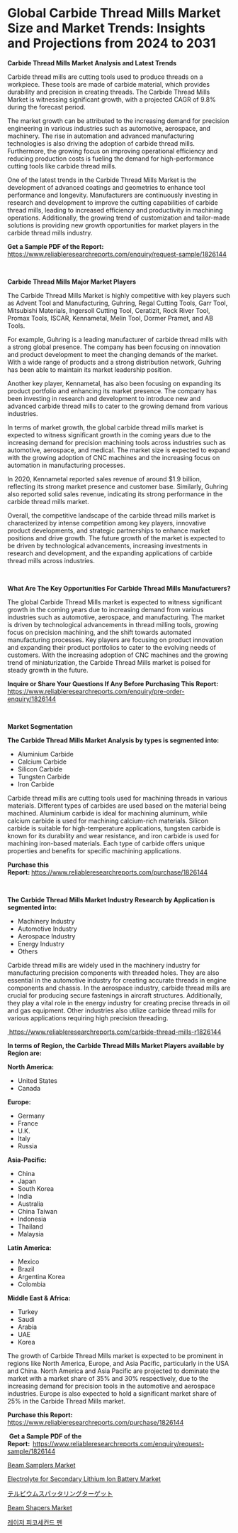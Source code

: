 <p><h1>Global Carbide Thread Mills Market Size and Market Trends: Insights and Projections from 2024 to 2031</h1></p><p><strong>Carbide Thread Mills Market Analysis and Latest Trends</strong></p>
<p><p>Carbide thread mills are cutting tools used to produce threads on a workpiece. These tools are made of carbide material, which provides durability and precision in creating threads. The Carbide Thread Mills Market is witnessing significant growth, with a projected CAGR of 9.8% during the forecast period. </p><p>The market growth can be attributed to the increasing demand for precision engineering in various industries such as automotive, aerospace, and machinery. The rise in automation and advanced manufacturing technologies is also driving the adoption of carbide thread mills. Furthermore, the growing focus on improving operational efficiency and reducing production costs is fueling the demand for high-performance cutting tools like carbide thread mills.</p><p>One of the latest trends in the Carbide Thread Mills Market is the development of advanced coatings and geometries to enhance tool performance and longevity. Manufacturers are continuously investing in research and development to improve the cutting capabilities of carbide thread mills, leading to increased efficiency and productivity in machining operations. Additionally, the growing trend of customization and tailor-made solutions is providing new growth opportunities for market players in the carbide thread mills industry.</p></p>
<p><strong>Get a Sample PDF of the Report:&nbsp;</strong> <a href="https://www.reliableresearchreports.com/enquiry/request-sample/1826144">https://www.reliableresearchreports.com/enquiry/request-sample/1826144</a></p>
<p>&nbsp;</p>
<p><strong>Carbide Thread Mills Major Market Players</strong></p>
<p><p>The Carbide Thread Mills Market is highly competitive with key players such as Advent Tool and Manufacturing, Guhring, Regal Cutting Tools, Garr Tool, Mitsubishi Materials, Ingersoll Cutting Tool, Ceratizit, Rock River Tool, Promax Tools, ISCAR, Kennametal, Melin Tool, Dormer Pramet, and AB Tools.</p><p>For example, Guhring is a leading manufacturer of carbide thread mills with a strong global presence. The company has been focusing on innovation and product development to meet the changing demands of the market. With a wide range of products and a strong distribution network, Guhring has been able to maintain its market leadership position.</p><p>Another key player, Kennametal, has also been focusing on expanding its product portfolio and enhancing its market presence. The company has been investing in research and development to introduce new and advanced carbide thread mills to cater to the growing demand from various industries.</p><p>In terms of market growth, the global carbide thread mills market is expected to witness significant growth in the coming years due to the increasing demand for precision machining tools across industries such as automotive, aerospace, and medical. The market size is expected to expand with the growing adoption of CNC machines and the increasing focus on automation in manufacturing processes.</p><p>In 2020, Kennametal reported sales revenue of around $1.9 billion, reflecting its strong market presence and customer base. Similarly, Guhring also reported solid sales revenue, indicating its strong performance in the carbide thread mills market.</p><p>Overall, the competitive landscape of the carbide thread mills market is characterized by intense competition among key players, innovative product developments, and strategic partnerships to enhance market positions and drive growth. The future growth of the market is expected to be driven by technological advancements, increasing investments in research and development, and the expanding applications of carbide thread mills across industries.</p></p>
<p>&nbsp;</p>
<p><strong>What Are The Key Opportunities For Carbide Thread Mills Manufacturers?</strong></p>
<p><p>The global Carbide Thread Mills market is expected to witness significant growth in the coming years due to increasing demand from various industries such as automotive, aerospace, and manufacturing. The market is driven by technological advancements in thread milling tools, growing focus on precision machining, and the shift towards automated manufacturing processes. Key players are focusing on product innovation and expanding their product portfolios to cater to the evolving needs of customers. With the increasing adoption of CNC machines and the growing trend of miniaturization, the Carbide Thread Mills market is poised for steady growth in the future.</p></p>
<p><strong>Inquire or Share Your Questions If Any Before Purchasing This Report:</strong> <a href="https://www.reliableresearchreports.com/enquiry/pre-order-enquiry/1826144">https://www.reliableresearchreports.com/enquiry/pre-order-enquiry/1826144</a></p>
<p>&nbsp;</p>
<p><strong>Market Segmentation</strong></p>
<p><strong>The Carbide Thread Mills Market Analysis by types is segmented into:</strong></p>
<p><ul><li>Aluminium Carbide</li><li>Calcium Carbide</li><li>Silicon Carbide</li><li>Tungsten Carbide</li><li>Iron Carbide</li></ul></p>
<p><p>Carbide thread mills are cutting tools used for machining threads in various materials. Different types of carbides are used based on the material being machined. Aluminium carbide is ideal for machining aluminum, while calcium carbide is used for machining calcium-rich materials. Silicon carbide is suitable for high-temperature applications, tungsten carbide is known for its durability and wear resistance, and iron carbide is used for machining iron-based materials. Each type of carbide offers unique properties and benefits for specific machining applications.</p></p>
<p><strong>Purchase this Report:&nbsp;</strong><a href="https://www.reliableresearchreports.com/purchase/1826144">https://www.reliableresearchreports.com/purchase/1826144</a></p>
<p>&nbsp;</p>
<p><strong>The Carbide Thread Mills Market Industry Research by Application is segmented into:</strong></p>
<p><ul><li>Machinery Industry</li><li>Automotive Industry</li><li>Aerospace Industry</li><li>Energy Industry</li><li>Others</li></ul></p>
<p><p>Carbide thread mills are widely used in the machinery industry for manufacturing precision components with threaded holes. They are also essential in the automotive industry for creating accurate threads in engine components and chassis. In the aerospace industry, carbide thread mills are crucial for producing secure fastenings in aircraft structures. Additionally, they play a vital role in the energy industry for creating precise threads in oil and gas equipment. Other industries also utilize carbide thread mills for various applications requiring high precision threading.</p></p>
<p><a href="https://www.reliableresearchreports.com/carbide-thread-mills-r1826144">&nbsp;https://www.reliableresearchreports.com/carbide-thread-mills-r1826144</a></p>
<p><strong>In terms of Region, the Carbide Thread Mills Market Players available by Region are:</strong></p>
<p>
    <p> <strong> North America: </strong>
        <ul>
            <li>United States</li>
            <li>Canada</li>
        </ul>
        </p> 
    <p> <strong> Europe: </strong>
        <ul>
            <li>Germany</li>
            <li>France</li>
            <li>U.K.</li>
            <li>Italy</li>
            <li>Russia</li>
        </ul>
        </p> 
    <p> <strong> Asia-Pacific: </strong>
        <ul>
            <li>China</li>
            <li>Japan</li>
            <li>South Korea</li>
            <li>India</li>
            <li>Australia</li>
            <li>China Taiwan</li>
            <li>Indonesia</li>
            <li>Thailand</li>
            <li>Malaysia</li>
        </ul>
        </p> 
    <p> <strong> Latin America: </strong>
        <ul>
            <li>Mexico</li>
            <li>Brazil</li>
            <li>Argentina Korea</li>
            <li>Colombia</li>
        </ul>
        </p> 
    <p> <strong> Middle East & Africa: </strong>
        <ul>
            <li>Turkey</li>
            <li>Saudi</li>
            <li>Arabia</li>
            <li>UAE</li>
            <li>Korea</li>
        </ul>
    </p>
    </p>
<p><p>The growth of Carbide Thread Mills market is expected to be prominent in regions like North America, Europe, and Asia Pacific, particularly in the USA and China. North America and Asia Pacific are projected to dominate the market with a market share of 35% and 30% respectively, due to the increasing demand for precision tools in the automotive and aerospace industries. Europe is also expected to hold a significant market share of 25% in the Carbide Thread Mills market.</p></p>
<p><strong>Purchase this Report: </strong><a href="https://www.reliableresearchreports.com/purchase/1826144">https://www.reliableresearchreports.com/purchase/1826144</a></p>
<p>&nbsp;<strong>Get a Sample PDF of the Report:&nbsp;&nbsp;</strong><a href="https://www.reliableresearchreports.com/enquiry/request-sample/1826144">https://www.reliableresearchreports.com/enquiry/request-sample/1826144</a></p>
<p><strong></strong></p>
<p><p><a href="https://github.com/beatblasta/Market-Research-Report-List-3/blob/main/beam-samplers-market.md">Beam Samplers Market</a></p><p><a href="https://www.linkedin.com/pulse/electrolyte-secondary-lithium-ion-battery-market-growth-trends-egfwf?trackingId=XXGsdiF1WMjozOzL%2BIzjIw%3D%3D">Electrolyte for Secondary Lithium Ion Battery Market</a></p><p><a href="https://github.com/ReganWisoky2023/Market-Research-Report-List-1/blob/main/662068930938.md">テルビウムスパッタリングターゲット</a></p><p><a href="https://github.com/shotows/Market-Research-Report-List-2/blob/main/beam-shapers-market.md">Beam Shapers Market</a></p><p><a href="https://github.com/darrellockm3ytan895656/Market-Research-Report-List-1/blob/main/812727428311.md">레이저 피코세컨드 펜</a></p></p>